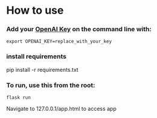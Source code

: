 # How to use

### Add your [OpenAI Key](https://platform.openai.com/account/api-keys) on the command line with:

`export OPENAI_KEY=replace_with_your_key`

### install requirements

pip install -r requirements.txt

### To run, use this from the root:

`flask run`

Navigate to 127.0.0.1/app.html to access app
